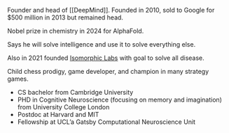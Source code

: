 Founder and head of [[DeepMind]].
Founded in 2010, sold to Google for $500 million in 2013 but remained head.

Nobel prize in chemistry in 2024 for AlphaFold.

Says he will solve intelligence and use it to solve everything else.

Also in 2021 founded [Isomorphic Labs](https://www.isomorphiclabs.com/) with goal to solve all disease.

Child chess prodigy, game developer, and champion in many strategy games.

- CS bachelor from Cambridge University
- PHD in Cognitive Neuroscience (focusing on memory and imagination) from University College London
- Postdoc at Harvard and MIT
- Fellowship at UCL’a Gatsby Computational Neuroscience Unit
